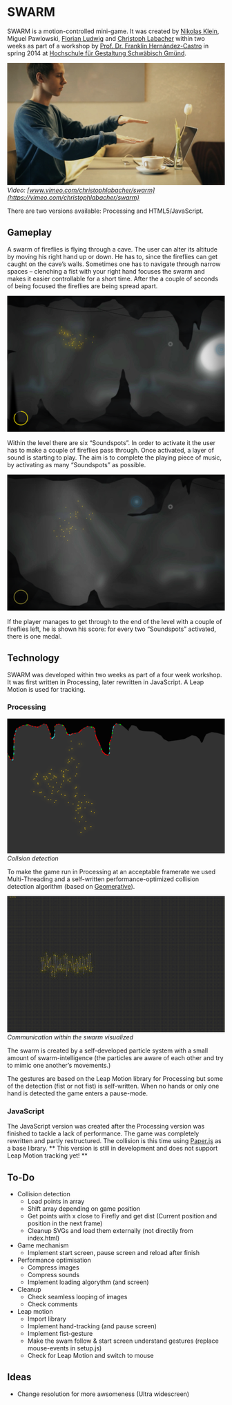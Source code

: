 # SWARM

SWARM is a motion-controlled mini-game. It was created by [Nikolas Klein](http://nikolasklein.de), Miguel Pawlowski, [Florian Ludwig](http://www.florian-ludwig.de) and [Christoph Labacher](http://www.christophlabacher.com) within two weeks as part of a workshop by [Prof. Dr. Franklin Hernández-Castro](http://skizata.com) in spring 2014 at [Hochschule für Gestaltung Schwäbisch Gmünd](http://hfg-gmuend.de/).


[![](/Readme/playing_1.png)](https://vimeo.com/christophlabacher/swarm)
*Video: [www.vimeo.com/christophlabacher/swarm](https://vimeo.com/christophlabacher/swarm)*

There are two versions available: Processing and HTML5/JavaScript.

## Gameplay

A swarm of fireflies is flying through a cave. The user can alter its altitude by moving his right hand up or down. He has to, since the fireflies can get caught on the cave’s walls. Sometimes one has to navigate through narrow spaces – clenching a fist with your right hand focuses the swarm and makes it easier controllable for a short time. After the a couple of seconds of being focused the fireflies are being spread apart.

![Gameplay](/Readme/gameplay_1.png)

Within the level there are six “Soundspots”. In order to activate it the user has to make a couple of fireflies pass through. Once activated, a layer of sound is starting to play. The aim is to complete the playing piece of music, by activating as many “Soundspots” as possible.

![Gameplay](/Readme/gameplay_2.png)

If the player manages to get through to the end of the level with a couple of fireflies left, he is shown his score: for every two “Soundspots” activated, there is one medal.

## Technology

SWARM was developed within two weeks as part of a four week workshop. It was first written in Processing, later rewritten in JavaScript. A Leap Motion is used for tracking.

### Processing

![Collision Detection](/Readme/collision.png)
*Collsion detection*

To make the game run in Processing at an acceptable framerate we used Multi-Threading and a self-written performance-optimized collision detection algorithm (based on [Geomerative](http://www.ricardmarxer.com/geomerative/)).

![Swarm Communication](/Readme/swarm.gif)
*Communication within the swarm visualized*

 The swarm is created by a self-developed particle system with a small amount of swarm-intelligence (the particles are aware of each other and try to mimic one another’s movements.)
 
 The gestures are based on the Leap Motion library for Processing but some of the detection (fist or not fist) is self-written. When no hands or only one hand is detected the game enters a pause-mode.

### JavaScript

The JavaScript version was created after the Processing version was finished to tackle a lack of performance. The game was completely rewritten and partly restructured. The collision is this time using [Paper.js](http://paperjs.org) as a base library. ** This version is still in development and does not support Leap Motion tracking yet! **

## To-Do

- Collision detection
	- Load points in array
	- Shift array depending on game position
	- Get points with x close to Firefly and get dist (Current position and position in the next frame)
	- Cleanup SVGs and load them externally (not directily from index.html)
- Game mechanism
	- Implement start screen, pause screen and reload after finish
- Performance optimisation
	- Compress images
	- Compress sounds
	- Implement loading algorythm (and screen)
- Cleanup
	- Check seamless looping of images
	- Check comments
- Leap motion
	- Import library
	- Implement hand-tracking (and pause screen)
	- Implement fist-gesture
	- Make the swam follow & start screen understand gestures (replace mouse-events in setup.js)
	- Check for Leap Motion and switch to mouse
	
## Ideas

- Change resolution for more awsomeness (Ultra widescreen)

